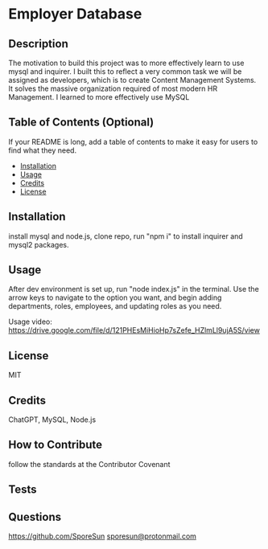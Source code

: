 # Employer Database  

  ## Description

  The motivation to build this project was to more effectively learn to use mysql and inquirer. I built this to reflect a very common task we will be assigned as developers, which is to create Content Management Systems. It solves the massive organization required of most modern HR Management. I learned to more effectively use MySQL

  ## Table of Contents (Optional)
  
  If your README is long, add a table of contents to make it easy for users to find what they need.
  
  - [Installation](#installation)
  - [Usage](#usage)
  - [Credits](#credits)
  - [License](#license)
  
  ## Installation
  
  install mysql and node.js, clone repo, run "npm i" to install inquirer and mysql2 packages. 
  
  ## Usage

  After dev environment is set up, run "node index.js" in the terminal. Use the arrow keys to navigate to the option you want, and begin adding departments, roles, employees, and updating roles as you need.

  Usage video: https://drive.google.com/file/d/121PHEsMiHioHp7sZefe_HZlmLl9ujA5S/view

  ## License
  
  MIT

  ## Credits

  ChatGPT, MySQL, Node.js
  
  ## How to Contribute

  follow the standards at the Contributor Covenant

  ## Tests
  
  

  ## Questions

  https://github.com/SporeSun
  sporesun@protonmail.com